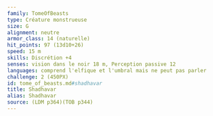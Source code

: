 ```yaml
---
family: TomeOfBeasts
type: Créature monstrueuse
size: G
alignment: neutre
armor_class: 14 (naturelle)
hit_points: 97 (13d10+26)
speed: 15 m
skills: Discrétion +4
senses: vision dans le noir 18 m, Perception passive 12
languages: comprend l'elfique et l'umbral mais ne peut pas parler
challenge: 2 (450PX)
id: tome_of_beasts.md#shadhavar
title: Shadhavar
alias: Shadhavar
source: (LDM p364)(TOB p344)
---
```


